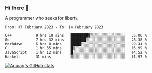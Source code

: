 ### Hi there 👋

<!--
**shejialuo/shejialuo** is a ✨ _special_ ✨ repository because its `README.md` (this file) appears on your GitHub profile.

Here are some ideas to get you started:

- 🔭 I’m currently working on ...
- 🌱 I’m currently learning ...
- 👯 I’m looking to collaborate on ...
- 🤔 I’m looking for help with ...
- 💬 Ask me about ...
- 📫 How to reach me: ...
- 😄 Pronouns: ...
- ⚡ Fun fact: ...
-->

A programmer who seeks for liberty.

<!--START_SECTION:waka-->

```text
From: 07 February 2023 - To: 14 February 2023

C++           9 hrs 19 mins   ████████▓░░░░░░░░░░░░░░░░   35.06 %
Go            7 hrs 32 mins   ███████░░░░░░░░░░░░░░░░░░   28.38 %
Markdown      5 hrs 8 mins    █████░░░░░░░░░░░░░░░░░░░░   19.34 %
C             1 hr 35 mins    █▒░░░░░░░░░░░░░░░░░░░░░░░   05.99 %
JavaScript    1 hr 12 mins    █░░░░░░░░░░░░░░░░░░░░░░░░   04.52 %
Haskell       31 mins         ▒░░░░░░░░░░░░░░░░░░░░░░░░   01.97 %
```

<!--END_SECTION:waka-->

[![Anurag's GitHub stats](https://github-readme-stats.vercel.app/api?username=shejialuo&show_icons=true&theme=dracula)](https://github.com/anuraghazra/github-readme-stats)
